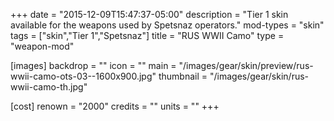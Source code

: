+++
date = "2015-12-09T15:47:37-05:00"
description = "Tier 1 skin available for the weapons used by Spetsnaz operators."
mod-types = "skin"
tags = ["skin","Tier 1","Spetsnaz"]
title = "RUS WWII Camo"
type = "weapon-mod"

[images]
  backdrop = ""
  icon = ""
  main = "/images/gear/skin/preview/rus-wwii-camo-ots-03--1600x900.jpg"
  thumbnail = "/images/gear/skin/rus-wwii-camo-th.jpg"

[cost]
  renown = "2000"
  credits = ""
  units = ""
+++
